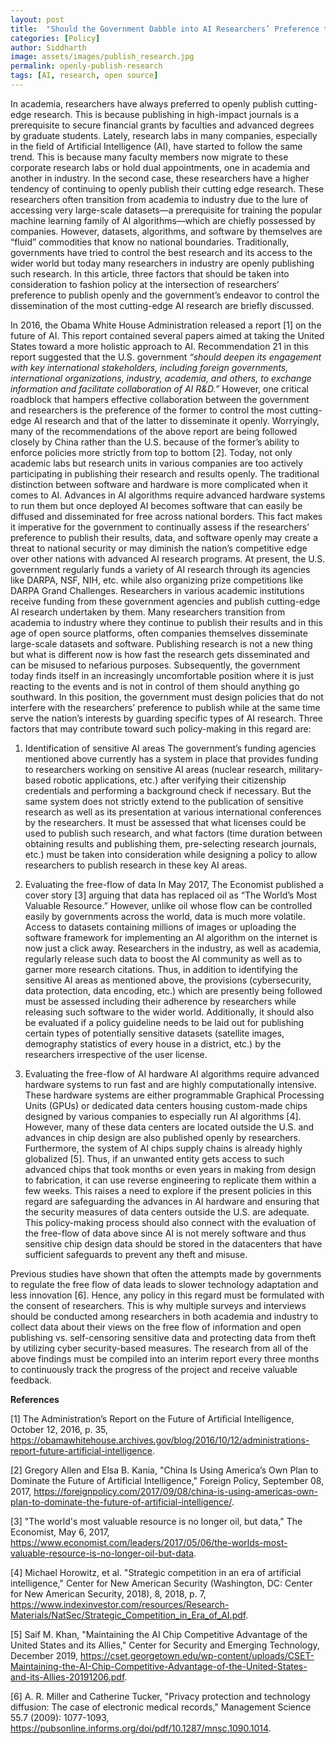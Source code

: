 ```yaml
---
layout: post
title:  "Should the Government Dabble into AI Researchers’ Preference to Publish Openly?"
categories: [Policy]
author: Siddharth
image: assets/images/publish_research.jpg
permalink: openly-publish-research
tags: [AI, research, open source]
---
```

In academia, researchers have always preferred to openly publish cutting-edge research. This is because publishing in high-impact journals is a prerequisite to secure financial grants by faculties and advanced degrees by graduate students. Lately, research labs in many companies, especially in the field of Artificial Intelligence (AI), have started to follow the same trend. This is because many faculty members now migrate to these corporate research labs or hold dual appointments, one in academia and another in industry. In the second case, these researchers have a higher tendency of continuing to openly publish their cutting edge research. These researchers often transition from academia to industry due to the lure of accessing very large-scale datasets—a prerequisite for training the popular machine learning family of AI algorithms—which are chiefly possessed by companies. However, datasets, algorithms, and software by themselves are “fluid” commodities that know no national boundaries. Traditionally, governments have tried to control the best research and its access to the wider world but today many researchers in industry are openly publishing such research. In this article, three factors that should be taken into consideration to fashion policy at the intersection of researchers’ preference to publish openly and the government’s endeavor to control the dissemination of the most cutting-edge AI research are briefly discussed.

In 2016, the Obama White House Administration released a report [1] on the future of AI. This report contained several papers aimed at taking the United States toward a more holistic approach to AI. Recommendation 21 in this report suggested that the U.S. government <i>“should deepen its engagement with key international stakeholders, including foreign governments, international organizations, industry, academia, and others, to exchange information and facilitate collaboration of AI R&D.”</i> However, one critical roadblock that hampers effective collaboration between the government and researchers is the preference of the former to control the most cutting-edge AI research and that of the latter to disseminate it openly. Worryingly, many of the recommendations of the above report are being followed closely by China rather than the U.S. because of the former’s ability to enforce policies more strictly from top to bottom [2]. Today, not only academic labs but research units in various companies are too actively participating in publishing their research and results openly. The traditional distinction between software and hardware is more complicated when it comes to AI. Advances in AI algorithms require advanced hardware systems to run them but once deployed AI becomes software that can easily be diffused and disseminated for free across national borders. This fact makes it imperative for the government to continually assess if the researchers’ preference to publish their results, data, and software openly may create a threat to national security or may diminish the nation’s competitive edge over other nations with advanced AI research programs.
At present, the U.S. government regularly funds a variety of AI research through its agencies like DARPA, NSF, NIH, etc. while also organizing prize competitions like DARPA Grand Challenges. Researchers in various academic institutions receive funding from these government agencies and publish cutting-edge AI research undertaken by them. Many researchers transition from academia to industry where they continue to publish their results and in this age of open source platforms, often companies themselves disseminate large-scale datasets and software. Publishing research is not a new thing but what is different now is how fast the research gets disseminated and can be misused to nefarious purposes. Subsequently, the government today finds itself in an increasingly uncomfortable position where it is just reacting to the events and is not in control of them should anything go southward. In this position, the government must design policies that do not interfere with the researchers’ preference to publish while at the same time serve the nation’s interests by guarding specific types of AI research. Three factors that may contribute toward such policy-making in this regard are:

1. Identification of sensitive AI areas
The government’s funding agencies mentioned above currently has a system in place that provides funding to researchers working on sensitive AI areas (nuclear research, military-based robotic applications, etc.) after verifying their citizenship credentials and performing a background check if necessary. But the same system does not strictly extend to the publication of sensitive research as well as its presentation at various international conferences by the researchers. It must be assessed that what licenses could be used to publish such research, and what factors (time duration between obtaining results and publishing them, pre-selecting research journals, etc.) must be taken into consideration while designing a policy to allow researchers to publish research in these key AI areas.

2. Evaluating the free-flow of data
In May 2017, The Economist published a cover story [3] arguing that data has replaced oil as “The World’s Most Valuable Resource.” However, unlike oil whose flow can be controlled easily by governments across the world, data is much more volatile. Access to datasets containing millions of images or uploading the software framework for implementing an AI algorithm on the internet is now just a click away. Researchers in the industry, as well as academia, regularly release such data to boost the AI community as well as to garner more research citations. Thus, in addition to identifying the sensitive AI areas as mentioned above, the provisions (cybersecurity, data protection, data encoding, etc.) which are presently being followed must be assessed including their adherence by researchers while releasing such software to the wider world. Additionally, it should also be evaluated if a policy guideline needs to be laid out for publishing certain types of potentially sensitive datasets (satellite images, demography statistics of every house in a district, etc.) by the researchers irrespective of the user license.

3. Evaluating the free-flow of AI hardware
AI algorithms require advanced hardware systems to run fast and are highly computationally intensive. These hardware systems are either programmable Graphical Processing Units (GPUs) or dedicated data centers housing custom-made chips designed by various companies to especially run AI algorithms [4]. However, many of these data centers are located outside the U.S. and advances in chip design are also published openly by researchers. Furthermore, the system of AI chips supply chains is already highly globalized [5]. Thus, if an unwanted entity gets access to such advanced chips that took months or even years in making from design to fabrication, it can use reverse engineering to replicate them within a few weeks. This raises a need to explore if the present policies in this regard are safeguarding the advances in AI hardware and ensuring that the security measures of data centers outside the U.S. are adequate. This policy-making process should also connect with the evaluation of the free-flow of data above since AI is not merely software and thus sensitive chip design data should be stored in the datacenters that have sufficient safeguards to prevent any theft and misuse.

Previous studies have shown that often the attempts made by governments to regulate the free flow of data leads to slower technology adaptation and less innovation [6]. Hence, any policy in this regard must be formulated with the consent of researchers. This is why multiple surveys and interviews should be conducted among researchers in both academia and industry to collect data about their views on the free flow of information and open publishing vs. self-censoring sensitive data and protecting data from theft by utilizing cyber security-based measures. The research from all of the above findings must be compiled into an interim report every three months to continuously track the progress of the project and receive valuable feedback.

<b>References</b>

[1] The Administration’s Report on the Future of Artificial Intelligence, October 12, 2016, p. 35, <a href="https://obamawhitehouse.archives.gov/blog/2016/10/12/administrations-report-future-artificial-intelligence">https://obamawhitehouse.archives.gov/blog/2016/10/12/administrations-report-future-artificial-intelligence</a>.

[2] Gregory Allen and Elsa B. Kania, "China Is Using America’s Own Plan to Dominate the Future of Artificial Intelligence," Foreign Policy, September 08, 2017, <a href="https://foreignpolicy.com/2017/09/08/china-is-using-americas-own-plan-to-dominate-the-future-of-artificial-intelligence/">https://foreignpolicy.com/2017/09/08/china-is-using-americas-own-plan-to-dominate-the-future-of-artificial-intelligence/</a>.

[3] "The world's most valuable resource is no longer oil, but data," The Economist, May 6, 2017, <a href="https://www.economist.com/leaders/2017/05/06/the-worlds-most-valuable-resource-is-no-longer-oil-but-data">https://www.economist.com/leaders/2017/05/06/the-worlds-most-valuable-resource-is-no-longer-oil-but-data</a>.

[4] Michael Horowitz, et al. "Strategic competition in an era of artificial intelligence," Center for New American Security (Washington, DC: Center for New American Security, 2018), 8, 2018, p. 7, <a href="https://www.indexinvestor.com/resources/Research-Materials/NatSec/Strategic_Competition_in_Era_of_AI.pdf">https://www.indexinvestor.com/resources/Research-Materials/NatSec/Strategic_Competition_in_Era_of_AI.pdf</a>.

[5] Saif M. Khan, "Maintaining the AI Chip Competitive Advantage of the United States and its Allies," Center for Security and Emerging Technology, December 2019, <a href="https://cset.georgetown.edu/wp-content/uploads/CSET-Maintaining-the-AI-Chip-Competitive-Advantage-of-the-United-States-and-its-Allies-20191206.pdf">https://cset.georgetown.edu/wp-content/uploads/CSET-Maintaining-the-AI-Chip-Competitive-Advantage-of-the-United-States-and-its-Allies-20191206.pdf</a>.

[6] A. R. Miller and Catherine Tucker, "Privacy protection and technology diffusion: The case of electronic medical records," Management Science 55.7 (2009): 1077-1093, <a href="https://pubsonline.informs.org/doi/pdf/10.1287/mnsc.1090.1014">https://pubsonline.informs.org/doi/pdf/10.1287/mnsc.1090.1014</a>.


